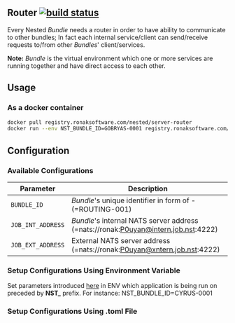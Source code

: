 ## <a name="router">Router [![build status](http://git.ronaksoft.com/nested/server-router/badges/master/build.svg)](http://git.ronaksoft.com/nested/server-router/commits/master)
Every Nested *Bundle* needs a router in order to have ability to communicate to other bundles; In fact each internal service/client can send/receive requests to/from other *Bundles*' client/services.

**Note:** *Bundle* is the virtual environment which one or more services are running together and have direct access to each other.

## <a name="usage">Usage
### <a name="as-a-docker-container">As a docker container
```sh
docker pull registry.ronaksoftware.com/nested/server-router
docker run --env NST_BUNDLE_ID=GOBRYAS-0001 registry.ronaksoftware.com/nested/server-router
```

## <a name="configuration">Configuration
### <a name="available-configurations"></a>Available Configurations

| Parameter | Description |
|-----------|-------------|
| `BUNDLE_ID` | *Bundle*'s unique identifier in form of <BUNDLE GROUP>-<BUNDLE INDEX> (=ROUTING-001) |
| `JOB_INT_ADDRESS` | *Bundle*'s internal NATS server address (=nats://ronak:P0uyan@intern.job.nst:4222) |
| `JOB_EXT_ADDRESS` | External NATS server address (=nats://ronak:P0uyan@xntern.job.nst:4222) |

### <a name="setup-configurations-using-environment-variable">Setup Configurations Using Environment Variable
Set parameters introduced [here](#available-configurations) in ENV which application is being run on preceded by **NST_** prefix. For instance: NST_BUNDLE_ID=CYRUS-0001

### <a name="setup-configurations-using-toml-file">Setup Configurations Using .toml File

